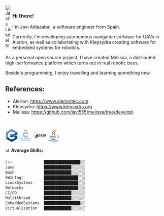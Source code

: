<!--
**javi555/javi555** is a ✨ _special_ ✨ repository because its `README.md` (this file) appears on your GitHub profile.
-->
<a href="https://www.linkedin.com/in/javieraldazabal/">
  <img align="left" alt="Javi's LinkdeIN" width="22px" src="https://cdn.jsdelivr.net/npm/simple-icons@v3/icons/linkedin.svg" />
</a>

### Hi there!

I'm Javi Aldazabal, a software engineer from Spain.

Currently, I'm developing autonomous navigation software for UAVs in Alerion, as well as collaborating with Klepsydra creating software for embedded systems for robotics.

As a personal open source project, I have created Melissa, a distributed high-performance platform which turns out in real robotic bees.

Beside's programming, I enjoy travelling and learning something new.

## References:
* Alerion: https://www.aleriontec.com
* Klepsydra: https://www.klepsydra.org
* Melissa: https://github.com/javi555/melissa/tree/develop)
<br />


<code><img height="40" src="https://raw.githubusercontent.com/github/explore/80688e429a7d4ef2fca1e82350fe8e3517d3494d/topics/cpp/cpp.png"></code>
<code><img height="40" src="https://raw.githubusercontent.com/github/explore/80688e429a7d4ef2fca1e82350fe8e3517d3494d/topics/c/c.png"></code>
<code><img height="40" src="https://raw.githubusercontent.com/github/explore/80688e429a7d4ef2fca1e82350fe8e3517d3494d/topics/bash/bash.png"></code>
<code><img height="40" src="https://raw.githubusercontent.com/github/explore/80688e429a7d4ef2fca1e82350fe8e3517d3494d/topics/java/java.png"></code>

📊 **Average Skills:**
<!--START_SECTION:waka-->
```text
C++              ████████████████░░
Java             ████████████░░░░░░
Bash             ████████████░░░░░░
SWIntegr         ███████████████░░░
LinuxSystems     ███████████████░░░
Networks         ███████████████░░░
CI/CD            ████████████░░░░░░
Multithread      ████████████░░░░░░
EmbeddedSystems  ████████████████░░
Virtualization   ████████████░░░░░░
```
<!--END_SECTION:waka-->
<!--
<details>
<summary>📈 My GitHub Stats</summary>
<p align="center"> <img src="https://github-readme-stats.vercel.app/api?username=javi555&show_icons=true&theme=gotham" alt="javiAldazabal" />
</details>
-->
